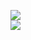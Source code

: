 [![](https://img.shields.io/badge/Made%20With-Github%20Spray-lightgrey.svg?style=for-the-badge&logo=github)](https://github.com/Annihil/github-spray#3657)  
[![](https://i.imgur.com/2DrTn0Z.gif)](https://github.com/Annihil/github-spray)